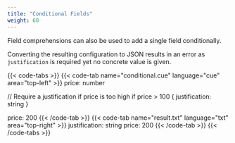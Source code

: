 ```yaml
---
title: "Conditional Fields"
weight: 60
---
```


Field comprehensions can also be used to
add a single field conditionally.

Converting the resulting configuration to JSON results in an error
as `justification` is required yet no concrete value is given.

{{< code-tabs >}}
{{< code-tab name="conditional.cue" language="cue" area="top-left" >}}
price: number

// Require a justification if price is too high
if price > 100 {
	justification: string
}

price: 200
{{< /code-tab >}}
{{< code-tab name="result.txt" language="txt" area="top-right" >}}
justification: string
price:         200
{{< /code-tab >}}
{{< /code-tabs >}}
